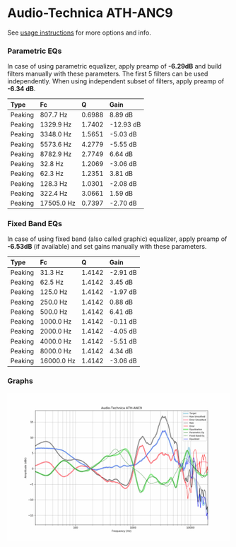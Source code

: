# Audio-Technica ATH-ANC9
See [usage instructions](https://github.com/jaakkopasanen/AutoEq#usage) for more options and info.

### Parametric EQs
In case of using parametric equalizer, apply preamp of **-6.29dB** and build filters manually
with these parameters. The first 5 filters can be used independently.
When using independent subset of filters, apply preamp of **-6.34 dB**.

| Type    | Fc         |      Q | Gain      |
|:--------|:-----------|:-------|:----------|
| Peaking | 807.7 Hz   | 0.6988 | 8.89 dB   |
| Peaking | 1329.9 Hz  | 1.7402 | -12.93 dB |
| Peaking | 3348.0 Hz  | 1.5651 | -5.03 dB  |
| Peaking | 5573.6 Hz  | 4.2779 | -5.55 dB  |
| Peaking | 8782.9 Hz  | 2.7749 | 6.64 dB   |
| Peaking | 32.8 Hz    | 1.2069 | -3.06 dB  |
| Peaking | 62.3 Hz    | 1.2351 | 3.81 dB   |
| Peaking | 128.3 Hz   | 1.0301 | -2.08 dB  |
| Peaking | 322.4 Hz   | 3.0661 | 1.59 dB   |
| Peaking | 17505.0 Hz | 0.7397 | -2.70 dB  |

### Fixed Band EQs
In case of using fixed band (also called graphic) equalizer, apply preamp of **-6.53dB**
(if available) and set gains manually with these parameters.

| Type    | Fc         |      Q | Gain     |
|:--------|:-----------|:-------|:---------|
| Peaking | 31.3 Hz    | 1.4142 | -2.91 dB |
| Peaking | 62.5 Hz    | 1.4142 | 3.45 dB  |
| Peaking | 125.0 Hz   | 1.4142 | -1.97 dB |
| Peaking | 250.0 Hz   | 1.4142 | 0.88 dB  |
| Peaking | 500.0 Hz   | 1.4142 | 6.41 dB  |
| Peaking | 1000.0 Hz  | 1.4142 | -0.11 dB |
| Peaking | 2000.0 Hz  | 1.4142 | -4.05 dB |
| Peaking | 4000.0 Hz  | 1.4142 | -5.51 dB |
| Peaking | 8000.0 Hz  | 1.4142 | 4.34 dB  |
| Peaking | 16000.0 Hz | 1.4142 | -3.06 dB |

### Graphs
![](./Audio-Technica%20ATH-ANC9.png)